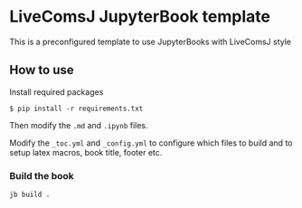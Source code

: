 # LiveComsJ JupyterBook template

This is a preconfigured template to use JupyterBooks with LiveComsJ style

## How to use

Install required packages

```
$ pip install -r requirements.txt
```


Then modify the `.md` and `.ipynb` files. 

Modify the `_toc.yml` and `_config.yml` to configure which files to build and to setup latex macros,
book title, footer etc. 



### Build the book

```
jb build .
```
